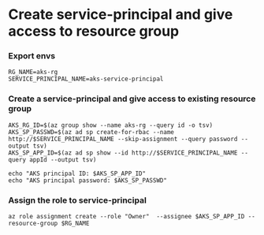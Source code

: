 # Create  service-principal and give access to resource group

### Export envs

```
RG_NAME=aks-rg
SERVICE_PRINCIPAL_NAME=aks-service-principal
```

### Create a service-principal and give access to existing resource group

```
AKS_RG_ID=$(az group show --name aks-rg --query id -o tsv)
AKS_SP_PASSWD=$(az ad sp create-for-rbac --name http://$SERVICE_PRINCIPAL_NAME --skip-assignment --query password --output tsv)
AKS_SP_APP_ID=$(az ad sp show --id http://$SERVICE_PRINCIPAL_NAME --query appId --output tsv)

echo "AKS principal ID: $AKS_SP_APP_ID"
echo "AKS principal password: $AKS_SP_PASSWD"
```
### Assign the role to service-principal 
```
az role assignment create --role "Owner"  --assignee $AKS_SP_APP_ID --resource-group $RG_NAME
```
